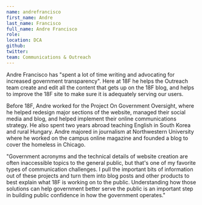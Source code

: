 ```yaml
---
name: andrefrancisco
first_name: Andre
last_name: Francisco
full_name: Andre Francisco 
role:
location: DCA
github:
twitter:
team: Communications & Outreach
---
```


Andre Francisco has "spent a lot of time writing and advocating for increased government transparency". Here at 18F he helps the Outreach team create and edit all the content that gets up on the 18F blog, and helps to improve the 18F site to make sure it is adequately serving our users.

Before 18F, Andre worked for the Project On Government Oversight, where he helped redesign major sections of the website, managed their social media and blog, and helped implement their online communications strategy. He also spent two years abroad teaching English in South Korea and rural Hungary. Andre majored in journalism at Northwestern University where he worked on the campus online magazine and founded a blog to cover the homeless in Chicago.

"Government acronyms and the technical details of website creation are often inaccessible topics to the general public, but that's one of my favorite types of communication challenges. I pull the important bits of information out of these projects and turn them into blog posts and other products to best explain what 18F is working on to the public. Understanding how those solutions can help government better serve the public is an important step in building public confidence in how the government operates."
